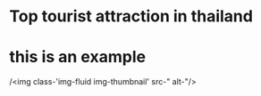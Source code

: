 Top tourist attraction in thailand
==================================
this is an example
==================
/<img class-'img-fluid img-thumbnail' src-" alt-"/>

